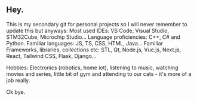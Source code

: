 ## Hey.

This is my secondary git for personal projects so I will never remember to update this but anyways:
  Most used IDEs: VS Code, Visual Studio, STM32Cube, Microchip Studio...
  Language proficiencies: C++, C# and Python.
  Familiar languages: JS, TS, CSS, HTML, Java...
  Familiar Frameworks, libraries, collections etc: STL, Qt, Node.js, Vue.js, Next.js, React, Tailwind CSS, Flask, Django...

  Hobbies: Electronics (robotics, home iot), listening to music, watching movies and series, little bit of gym and attending to our cats - it's more of a job really.

Ok bye.
